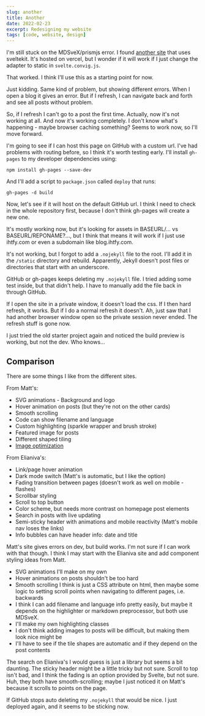 ```yaml
---
slug: another
title: Another
date: 2022-02-23
excerpt: Redesigning my website
tags: [code, website, design]
---
```


I'm still stuck on the MDSveX/prismjs error. I found [another site](https://github.com/elianiva/elianiva.my.id) that uses sveltekit. It's hosted on vercel, but I wonder if it will work if I just change the adapter to static in `svelte.convig.js`.

That worked. I think I'll use this as a starting point for now.

Just kidding. Same kind of problem, but showing different errors. When I open a blog it gives an error. But if I refresh, I can navigate back and forth and see all posts without problem.

So, if I refresh I can't go to a post the first time. Actually, now it's not working at all. And now it's working completely. I don't know what's happening - maybe browser caching something? Seems to work now, so I'll move forward.

I'm going to see if I can host this page on GitHub with a custom url. I've had problems with routing before, so I think it's worth testing early. I'll install `gh-pages` to my developer dependencies using:

`npm install gh-pages --save-dev`

And I'll add a script to `package.json` called `deploy` that runs:

`gh-pages -d build`

Now, let's see if it will host on the default GitHub url. I think I need to check in the whole repository first, because I don't think gh-pages will create a new one.

It's mostly working now, but it's looking for assets in BASEURL/... vs BASEURL/REPONAME?..., but I think that means it will work if I just use ihtfy.com or even a subdomain like blog.ihtfy.com.

It's not working, but I forgot to add a `.nojekyll` file to the root. I'll add it in the `/static` directory and rebuild. Apparently, Jekyll doesn't post files or directories that start with an underscore.

GitHub or gh-pages keeps deleting my `.nojekyll` file. I tried adding some test inside, but that didn't help. I have to manually add the file back in through GitHub.

If I open the site in a private window, it doesn't load the css. If I then hard refresh, it works. But if I do a normal refresh it doesn't. Ah, just saw that I had another browser window open so the private session never ended. The refresh stuff is gone now.

I just tried the old starter project again and noticed the build preview is working, but not the dev. Who knows...

## Comparison

There are some things I like from the different sites.

From Matt's:

- SVG animations - Background and logo
- Hover animation on posts (but they're not on the other cards)
- Smooth scrolling
- Code can show filename and language
- Custom highlighting (sparkle wrapper and brush stroke)
- Featured image for posts
- Different shaped tiling
- [Image optimization](https://fantinel.dev/web-images-modern-formats/)

From Elianiva's:

- Link/page hover animation
- Dark mode switch (Matt's is automatic, but I like the option)
- Fading transition between pages (doesn't work as well on mobile - flashes)
- Scrollbar styling
- Scroll to top button
- Color scheme, but needs more contrast on homepage post elements
- Search in posts with live updating
- Semi-sticky header with animations and mobile reactivity (Matt's mobile nav loses the links)
- Info bubbles can have header info: date and title

Matt's site gives errors on dev, but build works. I'm not sure if I can work with that though. I think I may start with the Elianiva site and add component styling ideas from Matt.

- SVG animations I'll make on my own
- Hover animations on posts shouldn't be too hard
- Smooth scrolling I think is just a CSS attribute on html, then maybe some logic to setting scroll points when navigating to different pages, i.e. backwards
- I think I can add filename and language info pretty easily, but maybe it depends on the highlighter or markdown preprocessor, but both use MDSveX.
- I'll make my own highlighting classes
- I don't think adding images to posts will be difficult, but making them look nice might be
- I'll have to see if the tile shapes are automatic and if they depend on the post contents

The search on Elianiva's I would guess is just a library but seems a bit daunting. The sticky header might be a little tricky but not sure. Scroll to top isn't bad, and I think the fading is an option provided by Svelte, but not sure. Huh, they both have smooth-scrolling; maybe I just noticed it on Matt's because it scrolls to points on the page.

If GitHub stops auto deleting my `.nojekyll` that would be nice. I just deployed again, and it seems to be sticking now.
